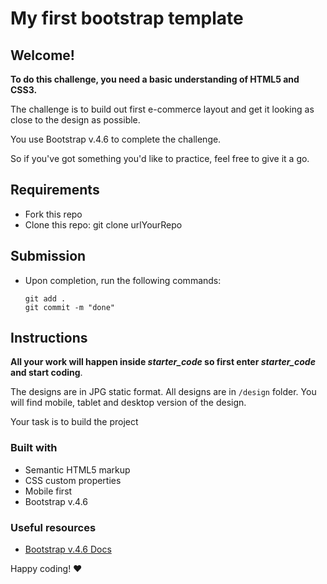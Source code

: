 # My first bootstrap template


## Welcome! 

**To do this challenge, you need a basic understanding of HTML5 and CSS3.**

The challenge is to build out first e-commerce layout and get it looking as close to the design as possible.

You use Bootstrap v.4.6 to complete the challenge. 

So if you've got something you'd like to practice, feel free to give it a go.

## Requirements

- Fork this repo
- Clone this repo: git clone urlYourRepo

## Submission

- Upon completion, run the following commands:

  ```
  git add .
  git commit -m "done"
  ```


## Instructions

**All your work will happen inside *starter_code* so first enter *starter_code*  and start coding**.

The designs are in JPG static format. All designs are in `/design` folder. You will find mobile, tablet and desktop version of the design.

Your task is to build the project


### Built with

- Semantic HTML5 markup
- CSS custom properties
- Mobile first
- Bootstrap v.4.6

### Useful resources

- [Bootstrap v.4.6  Docs](https://getbootstrap.com/docs/4.6/getting-started/introduction/) 

Happy coding! ❤️